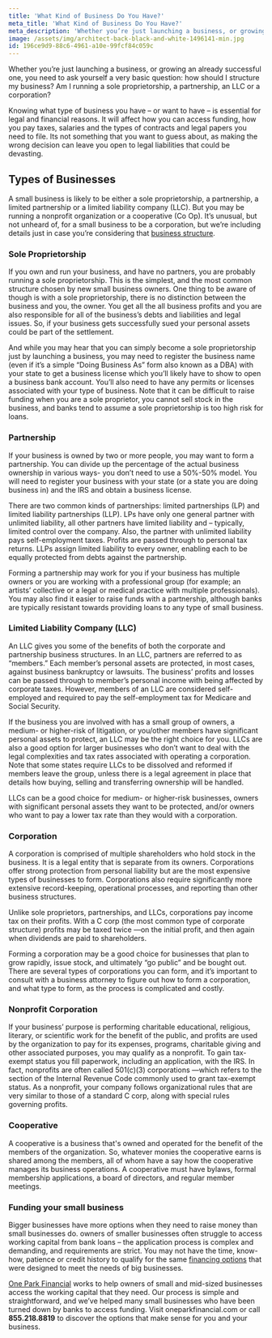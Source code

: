 ```yaml
---
title: 'What Kind of Business Do You Have?'
meta_title: 'What Kind of Business Do You Have?'
meta_description: 'Whether you’re just launching a business, or growing an already successful one, you need to ask yourself a very basic question: how should I structure my business? Am I running a sole proprietorship, a partnership, an LLC or a corporation?'
image: /assets/img/architect-back-black-and-white-1496141-min.jpg
id: 196ce9d9-88c6-4961-a10e-99fcf84c059c
---
```

Whether you’re just launching a business, or growing an already successful one, you need to ask yourself a very basic question: how should I structure my business? Am I running a sole proprietorship, a partnership, an LLC or a corporation? 

Knowing what type of business you have – or want to have – is essential for legal and financial reasons. It will affect how you can access funding, how you pay taxes, salaries and the types of contracts and legal papers you need to file. Its not something that you want to guess about, as making the wrong decision can leave you open to legal liabilities that could be devasting.

## Types of Businesses

A small business is likely to be either a sole proprietorship, a partnership, a limited partnership or a limited liability company (LLC). But you may be running a nonprofit organization or a cooperative (Co Op). It’s unusual, but not unheard of, for a small business to be a corporation, but we’re including details just in case you’re considering that [business structure](https://www.oneparkfinancial.com/blog/business-types-the-advantages-and-disadvantages).

### Sole Proprietorship

If you own and run your business, and have no partners, you are probably running a sole proprietorship. This is the simplest, and the most common structure chosen by new small business owners. One thing to be aware of though is with a sole proprietorship, there is no distinction between the business and you, the owner. You get all the all business profits and you are also responsible for all of the business’s debts and liabilities and legal issues. So, if your business gets successfully sued your personal assets could be part of the settlement. 

And while you may hear that you can simply become a sole proprietorship just by launching a business, you may need to register the business name (even if it’s a simple “Doing Business As” form also known as a DBA) with your state to get a business license which you’ll likely have to show to open a business bank account. You’ll also need to have any permits or licenses associated with your type of business. Note that it can be difficult to raise funding when you are a sole proprietor, you cannot sell stock in the business, and banks tend to assume a sole proprietorship is too high risk for loans.  

### Partnership

If your business is owned by two or more people, you may want to form a partnership. You can divide up the percentage of the actual business ownership in various ways- you don’t need to use a 50%-50% model. You will need to register your business with your state (or a state you are doing business in) and the IRS and obtain a business license.

There are two common kinds of partnerships: limited partnerships (LP) and limited liability partnerships (LLP). LPs have only one general partner with unlimited liability, all other partners have limited liability and – typically, limited control over the company. Also, the partner with unlimited liability pays self-employment taxes. Profits are passed through to personal tax returns. LLPs assign limited liability to every owner, enabling each to be equally protected from debts against the partnership. 

Forming a partnership may work for you if your business has multiple owners or you are working with a professional group (for example; an artists’ collective or a legal or medical practice with multiple professionals). You may also find it easier to raise funds with a partnership, although banks are typically resistant towards providing loans to any type of small business.

### Limited Liability Company (LLC)

An LLC gives you some of the benefits of both the corporate and partnership business structures. In an LLC, partners are referred to as “members.” Each member’s personal assets are protected, in most cases, against business bankruptcy or lawsuits. The business’ profits and losses can be passed through to member’s personal income with being affected by corporate taxes. However, members of an LLC are considered self-employed and required to pay the self-employment tax for Medicare and Social Security.

If the business you are involved with has a small group of owners, a medium- or higher-risk of litigation, or you/other members have significant personal assets to protect, an LLC may be the right choice for you. LLCs are also a good option for larger businesses who don’t want to deal with the legal complexities and tax rates associated with operating a corporation. Note that some states require LLCs to be dissolved and reformed if members leave the group, unless there is a legal agreement in place that details how buying, selling and transferring ownership will be handled.

LLCs can be a good choice for medium- or higher-risk businesses, owners with significant personal assets they want to be protected, and/or owners who want to pay a lower tax rate than they would with a corporation.

### Corporation

A corporation is comprised of multiple shareholders who hold stock in the business. It is a legal entity that is separate from its owners. Corporations offer strong protection from personal liability but are the most expensive types of businesses to form.  Corporations also require significantly more extensive record-keeping, operational processes, and reporting than other business structures.

Unlike sole proprietors, partnerships, and LLCs, corporations pay income tax on their profits. With a C corp (the most common type of corporate structure) profits may be taxed twice —on the initial profit, and then again when dividends are paid to shareholders.

Forming a corporation may be a good choice for businesses that plan to grow rapidly, issue stock, and  ultimately “go public” and be bought out. There are several types of corporations you can form, and it’s important to consult with a business attorney to figure out how to form a corporation, and what type to form, as the process is complicated and costly.

### Nonprofit Corporation

If your business’ purpose is performing charitable educational, religious, literary, or scientific work for the benefit of the public, and profits are used by the organization to pay for its expenses, programs, charitable giving and other associated purposes, you may qualify as a nonprofit. To gain tax-exempt status you fill paperwork, including an application, with the IRS. In fact, nonprofits are often called 501(c)(3) corporations —which refers to the section of the Internal Revenue Code commonly used to grant tax-exempt status. As a nonprofit, your company follows organizational rules that are very similar to those of a standard C corp, along with special rules governing profits. 


### Cooperative
A cooperative is a business that's owned and operated for the benefit of the members of the organization. So, whatever monies the cooperative earns is shared among the members, all of whom have a say how the cooperative manages its business operations. A cooperative must have bylaws, formal membership applications, a board of directors, and regular member meetings. 

### Funding your small business

Bigger businesses have more options when they need to raise money than small businesses do. owners of smaller businesses often struggle to access working capital from bank loans – the application process is complex and demanding, and requirements are strict. You may not have the time, know-how, patience or credit history to qualify for the same [financing options](https://www.oneparkfinancial.com/pre-qualification) that were designed to meet the needs of big businesses.

[One Park Financial](https://www.oneparkfinancial.com/) works to help owners of small and mid-sized businesses access the working capital that they need. Our process is simple and straightforward, and we’ve helped many small businesses who have been turned down by banks to access funding. Visit oneparkfinancial.com or call **855.218.8819** to discover the options that make sense for you and your business.